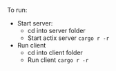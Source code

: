 To run:
- Start server: 
    - cd into server folder
    - Start actix server ```cargo r -r```
- Run client
    - cd into client folder
    - Run client ```cargo r -r```